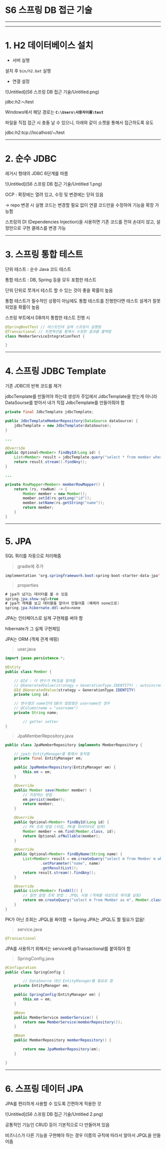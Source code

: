 # S6 스프링 DB 접근 기술

---

---

# 1. H2 데이터베이스 설치

- 서버 실행

설치 후 `bin/h2.bat` 실행

- 연결 설정

![Untitled](S6 스프링 DB 접근 기술/Untitled.png)

jdbc:h2:~/test

Windows에서 해당 경로는 **`C:\Users\사용자이름\test`**

파일을 직접 접근 시 충돌 날 수 있으니, 아래와 같이 소켓을 통해서 접근하도록 유도

jdbc:h2:tcp://localhost/~/test

---

# 2. 순수 JDBC

레거시 형태의 JDBC 6단계를 따름

![Untitled](S6 스프링 DB 접근 기술/Untitled 1.png)

OCP : 확장에는 열려 있고, 수정 및 변경에는 닫혀 있음

→ repo 변경 시 실행 코드는 변경할 필요 없이 연결 코드만을 수정하여 기능을 확장 가능함

스프링의 DI (Dependencies Injection)을 사용하면 기존 코드를 전혀 손대지 않고, 설정만으로 구현
클래스를 변경 가능

---

# 3. 스프링 통합 테스트

단위 테스트 : 순수 Java 코드 테스트

통합 테스트 : DB, Spring 등을 모두 포함한 테스트

단위 단위로 쪼개서 테스트 할 수 있는 것이 좋을 확률이 높음

통합 테스트가 필수적인 상황이 아님에도 통합 테스트를 진행한다면 테스트 설계가 잘못 되었을 확률이 높음 

스프링 부트에서 DB까지 통합한 테스트 진행 시

```java
@SpringBootTest // 테스트인데 실제 스프링이 실행됨
@Transactional // 트랜잭션을 통해서 수정한 결과를 롤백함
class MemberServiceIntegrationTest {

}
```

---

# 4. 스프링 JDBC Template

기존 JDBC의 반복 코드를 제거

jdbcTemplate를 만들어야 하는데 생성자 주입에서 JdbcTemplate을 받는게 아니라 DataSourse를 받아서 내가 직접 JdbcTemplate를 만들어줘야 함

```java
private final JdbcTemplate jdbcTemplate;

public JdbcTemplateMemberRepository(DataSource dataSource) {
    jdbcTemplate = new JdbcTemplate(dataSource);
}

...

@Override
public Optional<Member> findById(Long id) {
    List<Member> result = jdbcTemplate.query("select * from member where id = ?", memberRowMapper());
    return result.stream().findAny();
}

...

private RowMapper<Member> memberRowMapper() {
    return (rs, rowNum) -> {
        Member member = new Member();
        member.setId(rs.getLong("id"));
        member.setName(rs.getString("name"));
        return member;
    }
}

```

---

# 5. JPA

SQL 쿼리를 자동으로 처리해줌

> gradle에 추가
> 

```java
implementation 'org.springframework.boot:spring-boot-starter-data-jpa'
```

> properties
> 

```java
# jpa가 넘기는 데이터를 볼 수 있음
spring.jpa.show-sql=true 
# jpa가 객체를 보고 테이블을 알아서 만들어줌 (예제라 none으로) 
spring.jpa.hibernate.ddl-auto=none
```

JPA는 인터페이스로 실제 구현체를 써야 함

hibernate가 그 실체 구현체임

JPA는 ORM (객체 관계 매핑)

> user.java
> 

```java
import javax.persistence.*;

@Entity
public class Member {

    // @Id : 이 변수가 PK임을 알려줌
    // @GeneratedValue(strategy = GenerationType.IDENTITY) : autoincrement
    @Id @GeneratedValue(strategy = GenerationType.IDENTITY)
    private Long id;

    // 변수명은 name인데 DB의 컬럼명은 username인 경우
    // @Column(name = "username")
    private String name;

		// getter setter
}
```

> JpaMemberRepository.java
> 

```java
public class JpaMemberRepository implements MemberRepository {

    // jpa는 EntityManager를 통해서 동작함
    private final EntityManager em;

    public JpaMemberRepository(EntityManager em) {
        this.em = em;
    }

    @Override
    public Member save(Member member) {
        // 저장하는 방법
        em.persist(member);
        return member;
    }

    @Override
    public Optional<Member> findById(Long id) {
        // PK 조회 방법 (타입, PK를 파라미터로 입력)
        Member member = em.find(Member.class, id);
        return Optional.ofNullable(member);
    }

    @Override
    public Optional<Member> findByName(String name) {
        List<Member> result = em.createQuery("select m from Member m where m.name = :name, Member.class")
                .setParameter("name", name)
                .getResultList();
        return result.stream().findAny();
    }

    @Override
    public List<Member> findAll() {
        // 일반 칼럼 조회 방법 : JPQL 사용 (객체를 대상으로 쿼리를 날림)
        return em.createQuery("select m from Member as m", Member.class).getResultList();
    }
}
```

PK가 아닌 조회는 JPQL을 짜야함 → Spring JPA는 JPQL도 짤 필요가 없음! 

> service.java
> 

```java
@Transactional
```

JPA를 사용하기 위해서는 service에 @Transactional를 붙여줘야 함

> SpringConfig.java
> 

```java
@Configuration
public class SpringConfig {

		// DataSource 대신 EntityManager를 필요로 함
    private EntityManager em;

    public SpringConfig(EntityManager em) {
        this.em = em;
    }

    @Bean
    public MemberService memberService() {
        return new MemberService(memberRepository());
    }

    @Bean
    public MemberRepository memberRepository() {

        return new JpaMemberRepository(em);
    }

}
```

---

# 6. 스프링 데이터 JPA

JPA를 편리하게 사용할 수 있도록 간편하게 적용한 것

![Untitled](S6 스프링 DB 접근 기술/Untitled 2.png)

공통적인 기능인 CRUD 등이 기본적으로 다 만들어져 있음

비즈니스가 다른 기능을 구현해야 하는 경우 이름의 규칙에 따라서 알아서 JPQL을 만들어줌